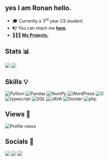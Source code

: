  ## yes I am Ronan hello.

- 🎓 Currently a 3<sup>rd</sup> year CS student.
- 📭 You can reach me **[here](https://linktr.ee/ronansingpurwala)**.
- 👨🏽‍💻 **[My Projects.](https://github.com/ronan-s1/My-Projects)**

## Stats 📊
<img src="https://github-readme-stats.vercel.app/api/top-langs?username=ronan-s1&langs_count=17&layout=compact&theme=blueberry&show_icons=true"/>
<img src="https://github-readme-stats.vercel.app/api?username=ronan-s1&layout=compact&show_icons=true&theme=blueberry"/>

## Skills 💡
![Python](https://img.shields.io/badge/Python-FFD43B?style=for-the-badge&logo=python&logoColor=blue)
![Pandas](https://img.shields.io/badge/Pandas-2C2D72?style=for-the-badge&logo=pandas&logoColor=white)
![NumPy](https://img.shields.io/badge/Numpy-777BB4?style=for-the-badge&logo=numpy&logoColor=white)
![WordPress](https://img.shields.io/badge/WordPress-%23117AC9.svg?style=for-the-badge&logo=WordPress&logoColor=white)
![C](https://img.shields.io/badge/C-00599C?style=for-the-badge&logo=c&logoColor=white)
<br>
![typescript](https://img.shields.io/badge/TypeScript-007ACC?style=for-the-badge&logo=typescript&logoColor=white)
![SQL](https://img.shields.io/badge/PostgreSQL-316192?style=for-the-badge&logo=postgresql&logoColor=white)
![JAVA](https://img.shields.io/badge/java-%23ED8B00.svg?style=for-the-badge&logo=java&logoColor=white)
![Docker](https://img.shields.io/badge/docker-%230db7ed.svg?style=for-the-badge&logo=docker&logoColor=white)
![php](https://img.shields.io/badge/PHP-777BB4?style=for-the-badge&logo=php&logoColor=white)

## Views 👀
<img src="https://komarev.com/ghpvc/?username=ronan-s1&style=for-the-badge&color=3c38ba" alt="Profile views"/>

## Socials 📲
[<img src="https://img.shields.io/badge/linkedin-%230077B5.svg?style=for-the-badge&logo=linkedin&logoColor=white">](https://www.linkedin.com/in/ronan-singpurwala-b47ba2240/)
[<img src="https://img.shields.io/badge/Instagram-%23E4405F.svg?style=for-the-badge&logo=Instagram&logoColor=white">](https://www.instagram.com/ronanwala/)
[<img src="https://img.shields.io/badge/Gmail-D14836?style=for-the-badge&logo=gmail&logoColor=white">](mailto:singpurwala13@gmail.com)
